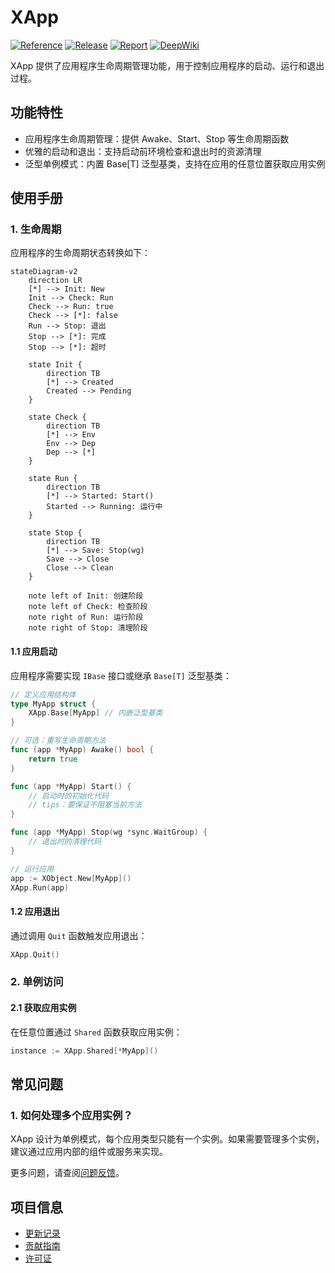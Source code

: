 # XApp

[![Reference](https://pkg.go.dev/badge/github.com/eframework-org/GO.UTIL/XApp.svg)](https://pkg.go.dev/github.com/eframework-org/GO.UTIL/XApp)
[![Release](https://img.shields.io/github/v/tag/eframework-org/GO.UTIL)](https://github.com/eframework-org/GO.UTIL/tags)
[![Report](https://goreportcard.com/badge/github.com/eframework-org/GO.UTIL)](https://goreportcard.com/report/github.com/eframework-org/GO.UTIL)
[![DeepWiki](https://img.shields.io/badge/DeepWiki-Explore-blue)](https://deepwiki.com/eframework-org/GO.UTIL)

XApp 提供了应用程序生命周期管理功能，用于控制应用程序的启动、运行和退出过程。

## 功能特性

- 应用程序生命周期管理：提供 Awake、Start、Stop 等生命周期函数
- 优雅的启动和退出：支持启动前环境检查和退出时的资源清理
- 泛型单例模式：内置 Base[T] 泛型基类，支持在应用的任意位置获取应用实例

## 使用手册

### 1. 生命周期
应用程序的生命周期状态转换如下：

```mermaid
stateDiagram-v2
    direction LR
    [*] --> Init: New
    Init --> Check: Run
    Check --> Run: true
    Check --> [*]: false
    Run --> Stop: 退出
    Stop --> [*]: 完成
    Stop --> [*]: 超时

    state Init {
        direction TB
        [*] --> Created
        Created --> Pending
    }
    
    state Check {
        direction TB
        [*] --> Env
        Env --> Dep
        Dep --> [*]
    }
    
    state Run {
        direction TB
        [*] --> Started: Start()
        Started --> Running: 运行中
    }
    
    state Stop {
        direction TB
        [*] --> Save: Stop(wg)
        Save --> Close
        Close --> Clean
    }

    note left of Init: 创建阶段
    note left of Check: 检查阶段
    note right of Run: 运行阶段
    note right of Stop: 清理阶段
```

#### 1.1 应用启动
应用程序需要实现 `IBase` 接口或继承 `Base[T]` 泛型基类：

```go
// 定义应用结构体
type MyApp struct {
    XApp.Base[MyApp] // 内嵌泛型基类
}

// 可选：重写生命周期方法
func (app *MyApp) Awake() bool {
    return true
}

func (app *MyApp) Start() {
    // 启动时的初始化代码
    // tips：要保证不阻塞当前方法
}

func (app *MyApp) Stop(wg *sync.WaitGroup) {
    // 退出时的清理代码
}

// 运行应用
app := XObject.New[MyApp]()
XApp.Run(app)
```

#### 1.2 应用退出
通过调用 `Quit` 函数触发应用退出：

```go
XApp.Quit()
```

### 2. 单例访问

#### 2.1 获取应用实例
在任意位置通过 `Shared` 函数获取应用实例：

```go
instance := XApp.Shared[*MyApp]()
```

## 常见问题

### 1. 如何处理多个应用实例？
XApp 设计为单例模式，每个应用类型只能有一个实例。如果需要管理多个实例，建议通过应用内部的组件或服务来实现。

更多问题，请查阅[问题反馈](../CONTRIBUTING.md#问题反馈)。

## 项目信息

- [更新记录](../CHANGELOG.md)
- [贡献指南](../CONTRIBUTING.md)
- [许可证](../LICENSE)
